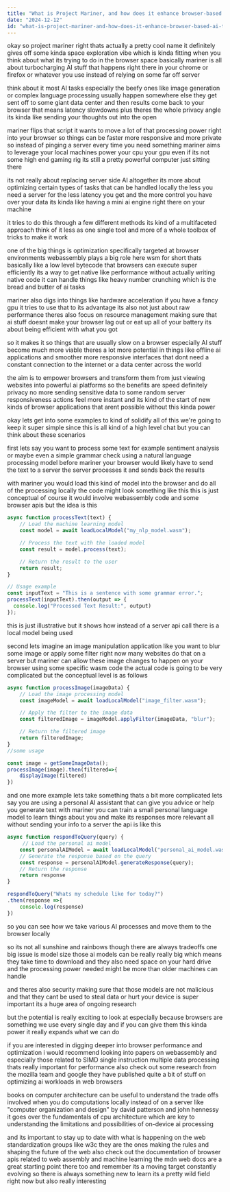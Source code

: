 ```yaml
---
title: "What is Project Mariner, and how does it enhance browser-based AI tasks?"
date: "2024-12-12"
id: "what-is-project-mariner-and-how-does-it-enhance-browser-based-ai-tasks"
---
```


okay so project mariner right thats actually a pretty cool name it definitely gives off some kinda space exploration vibe which is kinda fitting when you think about what its trying to do in the browser space basically mariner is all about turbocharging AI stuff that happens right there in your chrome or firefox or whatever you use instead of relying on some far off server

think about it most AI tasks especially the beefy ones like image generation or complex language processing usually happen somewhere else they get sent off to some giant data center and then results come back to your browser that means latency slowdowns plus theres the whole privacy angle its kinda like sending your thoughts out into the open

mariner flips that script it wants to move a lot of that processing power right into your browser so things can be faster more responsive and more private so instead of pinging a server every time you need something mariner aims to leverage your local machines power your cpu your gpu even if its not some high end gaming rig its still a pretty powerful computer just sitting there

its not really about replacing server side AI altogether its more about optimizing certain types of tasks that can be handled locally the less you need a server for the less latency you get and the more control you have over your data its kinda like having a mini ai engine right there on your machine

it tries to do this through a few different methods its kind of a multifaceted approach think of it less as one single tool and more of a whole toolbox of tricks to make it work

one of the big things is optimization specifically targeted at browser environments webassembly plays a big role here wsm for short thats basically like a low level bytecode that browsers can execute super efficiently its a way to get native like performance without actually writing native code it can handle things like heavy number crunching which is the bread and butter of ai tasks

mariner also digs into things like hardware acceleration if you have a fancy gpu it tries to use that to its advantage its also not just about raw performance theres also focus on resource management making sure that ai stuff doesnt make your browser lag out or eat up all of your battery its about being efficient with what you got

so it makes it so things that are usually slow on a browser especially AI stuff become much more viable theres a lot more potential in things like offline ai applications and smoother more responsive interfaces that dont need a constant connection to the internet or a data center across the world

the aim is to empower browsers and transform them from just viewing websites into powerful ai platforms so the benefits are speed definitely privacy no more sending sensitive data to some random server responsiveness actions feel more instant and its kind of the start of new kinds of browser applications that arent possible without this kinda power

okay lets get into some examples to kind of solidify all of this we're going to keep it super simple since this is all kind of a high level chat but you can think about these scenarios

first lets say you want to process some text for example sentiment analysis or maybe even a simple grammar check using a natural language processing model before mariner your browser would likely have to send the text to a server the server processes it and sends back the results

with mariner you would load this kind of model into the browser and do all of the processing locally the code might look something like this this is just conceptual of course it would involve webassembly code and some browser apis but the idea is this

```javascript
async function processText(text) {
    // Load the machine learning model
    const model = await loadLocalModel("my_nlp_model.wasm");

    // Process the text with the loaded model
    const result = model.process(text);

    // Return the result to the user
    return result;
}

// Usage example
const inputText = "This is a sentence with some grammar error.";
processText(inputText).then(output => {
  console.log("Processed Text Result:", output)
});
```
this is just illustrative but it shows how instead of a server api call there is a local model being used

second lets imagine an image manipulation application like you want to blur some image or apply some filter right now many websites do that on a server but mariner can allow these image changes to happen on your browser using some specific wasm code the actual code is going to be very complicated but the conceptual level is as follows

```javascript
async function processImage(imageData) {
    // Load the image processing model
    const imageModel = await loadLocalModel("image_filter.wasm");

    // Apply the filter to the image data
    const filteredImage = imageModel.applyFilter(imageData, "blur");

    // Return the filtered image
    return filteredImage;
}
//some usage

const image = getSomeImageData();
processImage(image).then(filtered=>{
    displayImage(filtered)
})
```

and one more example lets take something thats a bit more complicated lets say you are using a personal AI assistant that can give you advice or help you generate text with mariner you can train a small personal language model to learn things about you and make its responses more relevant all without sending your info to a server the api is like this

```javascript
async function respondToQuery(query) {
     // Load the personal ai model
    const personalAIModel = await loadLocalModel("personal_ai_model.wasm")
    // Generate the response based on the query
    const response = personalAIModel.generateResponse(query);
    // Return the response
    return response
}

respondToQuery("Whats my schedule like for today?")
.then(response =>{
    console.log(response)
})
```
so you can see how we take various AI processes and move them to the browser locally

so its not all sunshine and rainbows though there are always tradeoffs one big issue is model size those ai models can be really really big which means they take time to download and they also need space on your hard drive and the processing power needed might be more than older machines can handle

and theres also security making sure that those models are not malicious and that they cant be used to steal data or hurt your device is super important its a huge area of ongoing research

but the potential is really exciting to look at especially because browsers are something we use every single day and if you can give them this kinda power it really expands what we can do

if you are interested in digging deeper into browser performance and optimization i would recommend looking into papers on webassembly and especially those related to SIMD single instruction multiple data processing thats really important for performance also check out some research from the mozilla team and google they have published quite a bit of stuff on optimizing ai workloads in web browsers

books on computer architecture can be useful to understand the trade offs involved when you do computations locally instead of on a server like "computer organization and design" by david patterson and john hennessy it goes over the fundamentals of cpu architecture which are key to understanding the limitations and possibilities of on-device ai processing

and its important to stay up to date with what is happening on the web standardization groups like w3c they are the ones making the rules and shaping the future of the web also check out the documentation of browser apis related to web assembly and machine learning the mdn web docs are a great starting point there too
and remember its a moving target constantly evolving so there is always something new to learn its a pretty wild field right now but also really interesting
